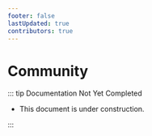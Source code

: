 ```yaml
---
footer: false
lastUpdated: true
contributors: true
---
```


# Community

::: tip Documentation Not Yet Completed

- This document is under construction.

:::